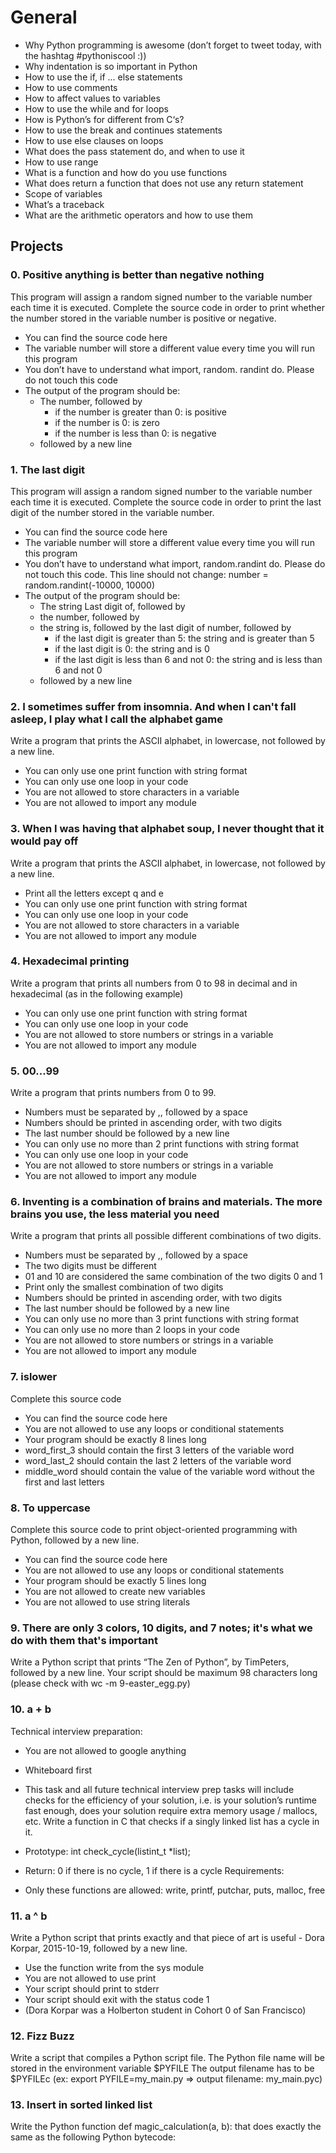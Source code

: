 # General

- Why Python programming is awesome (don’t forget to tweet today, with the hashtag #pythoniscool :))
- Why indentation is so important in Python
- How to use the if, if ... else statements
- How to use comments
- How to affect values to variables
- How to use the while and for loops
- How is Python’s for different from C‘s?
- How to use the break and continues statements
- How to use else clauses on loops
- What does the pass statement do, and when to use it
- How to use range
- What is a function and how do you use functions
- What does return a function that does not use any return statement
- Scope of variables
- What’s a traceback
- What are the arithmetic operators and how to use them

## Projects

### 0. Positive anything is better than negative nothing

This program will assign a random signed number to the variable number each time it is executed. Complete the source code in order to print whether the number stored in the variable number is positive or negative.

- You can find the source code here
- The variable number will store a different value every time you will run this program
- You don’t have to understand what import, random. randint do. Please do not touch this code
- The output of the program should be:
    - The number, followed by
        - if the number is greater than 0: is positive
        - if the number is 0: is zero
        - if the number is less than 0: is negative
    - followed by a new line

### 1. The last digit 

This program will assign a random signed number to the variable number each time it is executed. Complete the source code in order to print the last digit of the number stored in the variable number.

- You can find the source code here
- The variable number will store a different value every time you will run this program
- You don’t have to understand what import, random.randint do. Please do not touch this code. This line should not change: number = random.randint(-10000, 10000)
- The output of the program should be:
    - The string Last digit of, followed by
    - the number, followed by
    - the string is, followed by the last digit of number, followed by
        - if the last digit is greater than 5: the string and is greater than 5
        - if the last digit is 0: the string and is 0
        - if the last digit is less than 6 and not 0: the string and is less than 6 and not 0
    - followed by a new line

### 2. I sometimes suffer from insomnia. And when I can't fall asleep, I play what I call the alphabet game 

Write a program that prints the ASCII alphabet, in lowercase, not followed by a new line.

- You can only use one print function with string format
- You can only use one loop in your code
- You are not allowed to store characters in a variable
- You are not allowed to import any module

### 3. When I was having that alphabet soup, I never thought that it would pay off 

Write a program that prints the ASCII alphabet, in lowercase, not followed by a new line.

- Print all the letters except q and e
- You can only use one print function with string format
- You can only use one loop in your code
- You are not allowed to store characters in a variable
- You are not allowed to import any module

### 4. Hexadecimal printing 

Write a program that prints all numbers from 0 to 98 in decimal and in hexadecimal (as in the following example)

- You can only use one print function with string format
- You can only use one loop in your code
- You are not allowed to store numbers or strings in a variable
- You are not allowed to import any module

### 5. 00...99

Write a program that prints numbers from 0 to 99.

- Numbers must be separated by ,, followed by a space
- Numbers should be printed in ascending order, with two digits
- The last number should be followed by a new line
- You can only use no more than 2 print functions with string format
- You can only use one loop in your code
- You are not allowed to store numbers or strings in a variable
- You are not allowed to import any module

### 6. Inventing is a combination of brains and materials. The more brains you use, the less material you need 

Write a program that prints all possible different combinations of two digits.

- Numbers must be separated by ,, followed by a space
- The two digits must be different
- 01 and 10 are considered the same combination of the two digits 0 and 1
- Print only the smallest combination of two digits
- Numbers should be printed in ascending order, with two digits
- The last number should be followed by a new line
- You can only use no more than 3 print functions with string format
- You can only use no more than 2 loops in your code
- You are not allowed to store numbers or strings in a variable
- You are not allowed to import any module

### 7. islower

Complete this source code

- You can find the source code here
- You are not allowed to use any loops or conditional statements
- Your program should be exactly 8 lines long
- word_first_3 should contain the first 3 letters of the variable word
- word_last_2 should contain the last 2 letters of the variable word
- middle_word should contain the value of the variable word without the first and last letters

### 8. To uppercase

Complete this source code to print object-oriented programming with Python, followed by a new line.

- You can find the source code here
- You are not allowed to use any loops or conditional statements
- Your program should be exactly 5 lines long
- You are not allowed to create new variables
- You are not allowed to use string literals

### 9. There are only 3 colors, 10 digits, and 7 notes; it's what we do with them that's important 

Write a Python script that prints “The Zen of Python”, by TimPeters, followed by a new line.
Your script should be maximum 98 characters long (please check with wc -m 9-easter_egg.py)

### 10. a + b

Technical interview preparation:

- You are not allowed to google anything
- Whiteboard first
- This task and all future technical interview prep tasks will include checks for the efficiency of your solution, i.e. is your solution’s runtime fast enough, does your solution require extra memory usage / mallocs, etc.
Write a function in C that checks if a singly linked list has a cycle in it.

- Prototype: int check_cycle(listint_t *list);
- Return: 0 if there is no cycle, 1 if there is a cycle
Requirements:

- Only these functions are allowed: write, printf, putchar, puts, malloc, free

### 11. a ^ b

Write a Python script that prints exactly and that piece of art is useful - Dora Korpar, 2015-10-19, followed by a new line.

- Use the function write from the sys module
- You are not allowed to use print
- Your script should print to stderr
- Your script should exit with the status code 1
- (Dora Korpar was a Holberton student in Cohort 0 of San Francisco)

### 12. Fizz Buzz 

Write a script that compiles a Python script file.
The Python file name will be stored in the environment variable $PYFILE
The output filename has to be $PYFILEc (ex: export PYFILE=my_main.py => output filename: my_main.pyc)

### 13. Insert in sorted linked list 

Write the Python function def magic_calculation(a, b): that does exactly the same as the following Python bytecode: